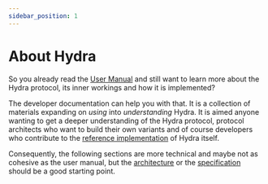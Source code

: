 ```yaml
---
sidebar_position: 1
---
```


# About Hydra

So you already read the [User Manual](../index.md) and still want to learn more about the Hydra protocol, its inner workings and how it is implemented?

The developer documentation can help you with that. It is a collection of materials expanding on _using_ into _understanding_ Hydra. It is aimed anyone wanting to get a deeper understanding of the Hydra protocol, protocol architects who want to build their own variants and of course developers who contribute to the [reference implementation](https://github.com/input-output-hk/hydra) of Hydra itself.

Consequently, the following sections are more technical and maybe not as cohesive as the user manual, but the [architecture](./architecture) or the [specification](/docs/core-concepts/specification.md) should be a good starting point. 
